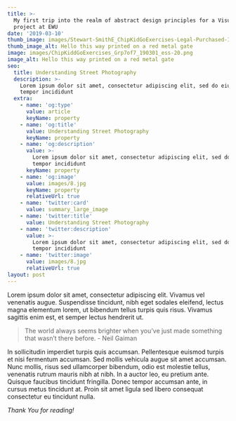 ```yaml
---
title: >-
  My first trip into the realm of abstract design principles for a Visual Design
  project at EWU
date: '2019-03-10'
thumb_image: images/Stewart-SmithE_ChipKidGoExercises-Legal-Purchased-Image_800px.jpg
thumb_image_alt: Hello this way printed on a red metal gate
image: images/ChipKiddGoExercises_Grp7of7_190301_ess-20.png
image_alt: Hello this way printed on a red metal gate
seo:
  title: Understanding Street Photography
  description: >-
    Lorem ipsum dolor sit amet, consectetur adipiscing elit, sed do eiusmod
    tempor incididunt
  extra:
    - name: 'og:type'
      value: article
      keyName: property
    - name: 'og:title'
      value: Understanding Street Photography
      keyName: property
    - name: 'og:description'
      value: >-
        Lorem ipsum dolor sit amet, consectetur adipiscing elit, sed do eiusmod
        tempor incididunt
      keyName: property
    - name: 'og:image'
      value: images/8.jpg
      keyName: property
      relativeUrl: true
    - name: 'twitter:card'
      value: summary_large_image
    - name: 'twitter:title'
      value: Understanding Street Photography
    - name: 'twitter:description'
      value: >-
        Lorem ipsum dolor sit amet, consectetur adipiscing elit, sed do eiusmod
        tempor incididunt
    - name: 'twitter:image'
      value: images/8.jpg
      relativeUrl: true
layout: post
---
```

Lorem ipsum dolor sit amet, 
consectetur adipiscing elit. Vivamus vel venenatis augue. Suspendisse 
tincidunt, nibh eget sodales eleifend, lectus magna elementum lorem, ut 
bibendum tellus turpis quis risus. Vivamus sagittis enim est, et semper 
lectus hendrerit ut.

> The world always seems brighter when you’ve just made something that wasn’t there before. - Neil Gaiman

In
 sollicitudin imperdiet turpis quis accumsan. Pellentesque euismod 
turpis et nisi fermentum accumsan. Sed mollis vehicula augue sit amet 
accumsan. Nunc mollis, risus sed ullamcorper bibendum, odio est molestie
 tellus, venenatis rutrum mauris nibh at nibh. In a auctor leo, eu 
pretium ante. Quisque faucibus tincidunt fringilla. Donec tempor 
accumsan ante, in cursus metus tincidunt at. Proin sit amet ligula sed 
libero consequat consectetur eu tincidunt nulla. 

*Thank You for reading!*
